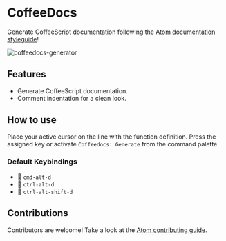 # CoffeeDocs

Generate CoffeeScript documentation following the [Atom documentation styleguide](https://github.com/atom/atom/blob/master/CONTRIBUTING.md#documentation-styleguide)!

![coffeedocs-generator](https://raw.github.com/frk1705/coffeedocs/master/docs/example.gif)

## Features

* Generate CoffeeScript documentation.
* Comment indentation for a clean look.

## How to use

Place your active cursor on the line with the function definition. Press the assigned key or activate `Coffeedocs: Generate` from the command palette.

### Default Keybindings
- :apple: `cmd-alt-d`
- :checkered_flag: `ctrl-alt-d`
- :penguin: `ctrl-alt-shift-d`

## Contributions

Contributors are welcome! Take a look at the [Atom contributing guide](https://github.com/atom/atom/blob/master/CONTRIBUTING.md).
